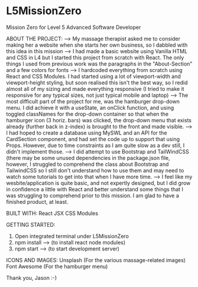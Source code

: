 # L5MissionZero
Mission Zero for Level 5 Advanced Software Developer

ABOUT THE PROJECT:
--> My massage therapist asked me to consider making her a website when she starts her own business, so I dabbled with this idea in this mission
--> I had made a basic website using Vanilla HTML and CSS in L4 but I started this project from scratch with React. The only things I used from previous work was the paragraphs in the "About-Section" and a few colors for fonts
--> I hardcoded everything from scratch using React and CSS Modules. I had started using a lot of viewport-width and viewport-height styling, but soon realised this isn't the best way, so I redid almost all of my sizing and made everything responsive (I tried to make it responsive for any typical sizes, not just typical mobile and laptop)
--> The most difficult part of the project for me, was the hamburger drop-down menu. I did achieve it with a useState, an onClick function, and using toggled classNames for the drop-down container so that when the hamburger icon (3 horiz. bars) was clicked, the drop-down menu that exists already (further back in z-index) is brought to the front and made visible.
--> I had hoped to create a database using MySWL and an API for the CardSection component, and had set the code up to support that using Props. However, due to time constraints as I am quite slow as a dev still, I didn't implement those.
--> I did attempt to use Bootstrap and TailWindCSS (there may be some unused dependencies in the package.json file, however, I struggled to comprehend the class about Bootstrap and TailwindCSS so I still don't understand how to use them and may need to watch some tutorials to get into that when I have more time.
--> I feel like my wesbite/application is quite basic, and not expertly designed, but I did grow in confidence a little with React and better understand some things that I was struggling to comprehend prior to this mission. I am glad to have a finished product, at least.

BUILT WITH:
React JSX
CSS Modules

GETTING STARTED:
1. Open integrated terminal under L5MissionZero
2. npm install --> (to install react node modules)
3. npm start --> (to start development server)

ICONS AND IMAGES:
Unsplash (For the various massage-related images)
Font Awesome (For the hamburger menu)

Thank you,
Jason :-)
